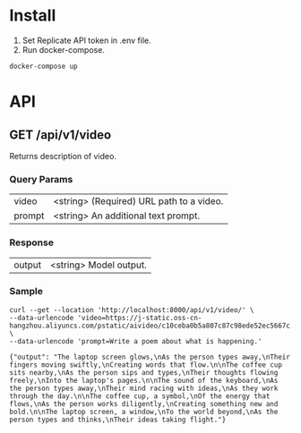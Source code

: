 # Install

1. Set Replicate API token in .env file.
2. Run docker-compose.

```docker-compose up```

# API
## GET /api/v1/video
Returns description of video.
### Query Params
|   |   |
|---|---|
|video|\<string\> (Required) URL path to a video.|
|prompt|\<string\> An additional text prompt.|

### Response
|   |   |
|---|---|
|output|\<string\> Model output.|

### Sample
```
curl --get --location 'http://localhost:8000/api/v1/video/' \
--data-urlencode 'video=https://j-static.oss-cn-hangzhou.aliyuncs.com/pstatic/aivideo/c10ceba0b5a807c87c98ede52ec5667c.mp4' \
--data-urlencode 'prompt=Write a poem about what is happening.'
```

```
{"output": "The laptop screen glows,\nAs the person types away,\nTheir fingers moving swiftly,\nCreating words that flow.\n\nThe coffee cup sits nearby,\nAs the person sips and types,\nTheir thoughts flowing freely,\nInto the laptop's pages.\n\nThe sound of the keyboard,\nAs the person types away,\nTheir mind racing with ideas,\nAs they work through the day.\n\nThe coffee cup, a symbol,\nOf the energy that flows,\nAs the person works diligently,\nCreating something new and bold.\n\nThe laptop screen, a window,\nTo the world beyond,\nAs the person types and thinks,\nTheir ideas taking flight."}
```
